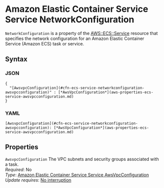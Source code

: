 # Amazon Elastic Container Service Service NetworkConfiguration<a name="aws-properties-ecs-service-networkconfiguration"></a>

`NetworkConfiguration` is a property of the [AWS::ECS::Service](aws-resource-ecs-service.md) resource that specifies the network configuration for an Amazon Elastic Container Service \(Amazon ECS\) task or service\.

## Syntax<a name="w4ab1c21c10d108c17c29b5"></a>

### JSON<a name="aws-properties-ecs-service-networkconfiguration-syntax.json"></a>

```
{
  "[AwsvpcConfiguration](#cfn-ecs-service-networkconfiguration-awsvpcconfiguration)" : [*AwsVpcConfiguration*](aws-properties-ecs-service-awsvpcconfiguration.md)
}
```

### YAML<a name="aws-properties-ecs-service-networkconfiguration-syntax.yaml"></a>

```
[AwsvpcConfiguration](#cfn-ecs-service-networkconfiguration-awsvpcconfiguration): [*AwsVpcConfiguration*](aws-properties-ecs-service-awsvpcconfiguration.md)
```

## Properties<a name="w4ab1c21c10d108c17c29b7"></a>

`AwsvpcConfiguration`  <a name="cfn-ecs-service-networkconfiguration-awsvpcconfiguration"></a>
 The VPC subnets and security groups associated with a task\.  
*Required*: No  
*Type*: [Amazon Elastic Container Service Service AwsVpcConfiguration](aws-properties-ecs-service-awsvpcconfiguration.md)  
*Update requires*: [No interruption](using-cfn-updating-stacks-update-behaviors.md#update-no-interrupt)